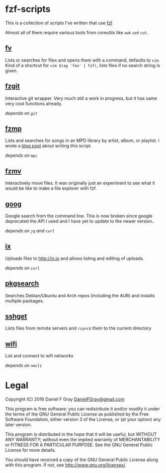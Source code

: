 # fzf-scripts

This is a collection of scripts I've written that use [fzf](https://github.com/junegunn/fzf)

Almost all of them require various tools from coreutils like `awk` `sed` `cut`.

## [fv](blob/master/fv)

Lists or searches for files and opens them with a command, defaults to `vim`. Kind of a shortcut for `vim $(ag 'foo' | fzf)`, lists files if no search string is given.

## [fzgit](blob/master/fzgit)

Interactive git wrapper. Very much still a work in progress, but it has same very cool functions already.

*depends on `git`*

## [fzmp](blob/master/fzmp)

Lists and searches for songs in an MPD library by artist, album, or playlist. I wrote a [blog post](https://danielfgray.github.io/computers/fzmp) about writing this script.

*depends on `mpc`*

## [fzmv](blob/master/fzmv)

Interactively move files. It was originally just an experiment to see what it would be like to make a file explorer with fzf.

## [goog](blob/master/goog)

Google search from the command line. This is now broken since google deprecated the API I used and I have yet to update to the newer version..

*depends on `jq` and `curl`*

## [ix](blob/master/ix)

Uploads files to http://ix.io and allows listing and editing of uploads.

*depends on `curl`*

## [pkgsearch](blob/master/pkgsearch)

Searches Debian/Ubuntu and Arch repos (including the AUR) and installs multiple packages.

## [sshget](blob/master/sshget)

Lists files from remote servers and `rsync`s them to the current directory

## [wifi](blob/master/wifi)

List and connect to wifi networks

*depends on `nmcli`*

# Legal
Copyright (C) 2016 Daniel F Gray <DanielFGray@gmail.com>

This program is free software: you can redistribute it and/or modify it under the terms of the GNU General Public License as published by the Free Software Foundation, either version 3 of the License, or (at your option) any later version.

This program is distributed in the hope that it will be useful, but WITHOUT ANY WARRANTY; without even the implied warranty of MERCHANTABILITY or FITNESS FOR A PARTICULAR PURPOSE.  See the GNU General Public License for more details.

You should have received a copy of the GNU General Public License along with this program.  If not, see <http://www.gnu.org/licenses/>.
